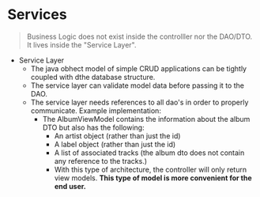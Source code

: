 # Services 

> Business Logic does not exist inside the controlller nor the DAO/DTO. It lives inside the "Service Layer".
* Service Layer
    - The java obhect model of simple CRUD applications can be tightly coupled with dthe database structure. 
    - The service layer can validate model data before passing it to the DAO.
    - The service layer needs references to all dao's in order to properly communicate. 
    Example implementation:
        - The AlbumViewModel contains the information about the album DTO but also has the following:
            - An artist object (rather than just the id)
            - A label object (rather than just the id)
            - A list of associated tracks (the album dto does not contain any reference to the tracks.)  
            - With this type of architecture, the controller will only return view models. 
            **This type of model is more convenient for the end user.**
            